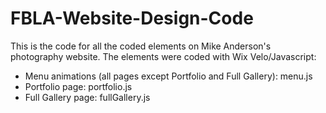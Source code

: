 # FBLA-Website-Design-Code
This is the code for all the coded elements on Mike Anderson's photography website.
The elements were coded with Wix Velo/Javascript:
- Menu animations (all pages except Portfolio and Full Gallery): menu.js
- Portfolio page: portfolio.js
- Full Gallery page: fullGallery.js

